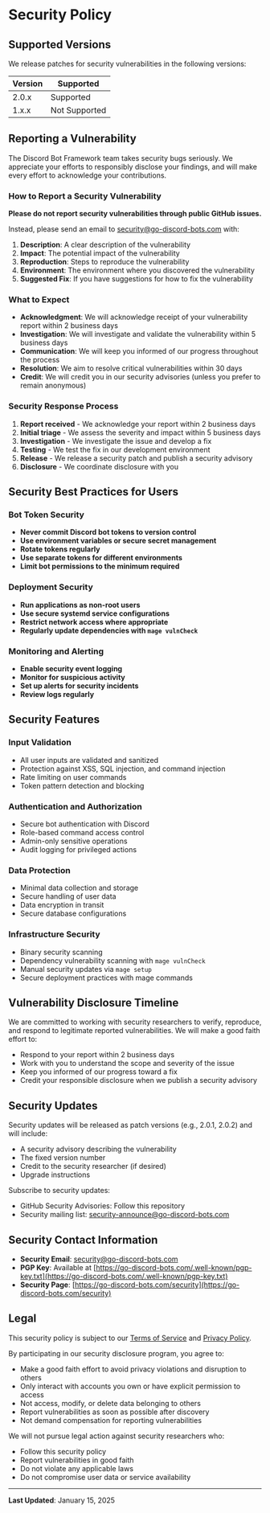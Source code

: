 # Security Policy

## Supported Versions

We release patches for security vulnerabilities in the following versions:

| Version | Supported          |
| ------- | ------------------ |
| 2.0.x   | Supported |
| 1.x.x   | Not Supported |

## Reporting a Vulnerability

The Discord Bot Framework team takes security bugs seriously. We appreciate your efforts to responsibly disclose your findings, and will make every effort to acknowledge your contributions.

### How to Report a Security Vulnerability

**Please do not report security vulnerabilities through public GitHub issues.**

Instead, please send an email to [security@go-discord-bots.com](mailto:security@go-discord-bots.com) with:

1. **Description**: A clear description of the vulnerability
2. **Impact**: The potential impact of the vulnerability
3. **Reproduction**: Steps to reproduce the vulnerability
4. **Environment**: The environment where you discovered the vulnerability
5. **Suggested Fix**: If you have suggestions for how to fix the vulnerability

### What to Expect

- **Acknowledgment**: We will acknowledge receipt of your vulnerability report within 2 business days
- **Investigation**: We will investigate and validate the vulnerability within 5 business days
- **Communication**: We will keep you informed of our progress throughout the process
- **Resolution**: We aim to resolve critical vulnerabilities within 30 days
- **Credit**: We will credit you in our security advisories (unless you prefer to remain anonymous)

### Security Response Process

1. **Report received** - We acknowledge your report within 2 business days
2. **Initial triage** - We assess the severity and impact within 5 business days
3. **Investigation** - We investigate the issue and develop a fix
4. **Testing** - We test the fix in our development environment
5. **Release** - We release a security patch and publish a security advisory
6. **Disclosure** - We coordinate disclosure with you

## Security Best Practices for Users

### Bot Token Security

- **Never commit Discord bot tokens to version control**
- **Use environment variables or secure secret management**
- **Rotate tokens regularly**
- **Use separate tokens for different environments**
- **Limit bot permissions to the minimum required**

### Deployment Security

- **Run applications as non-root users**
- **Use secure systemd service configurations**
- **Restrict network access where appropriate**
- **Regularly update dependencies with `mage vulnCheck`**

### Monitoring and Alerting

- **Enable security event logging**
- **Monitor for suspicious activity**
- **Set up alerts for security incidents**
- **Review logs regularly**

## Security Features

### Input Validation

- All user inputs are validated and sanitized
- Protection against XSS, SQL injection, and command injection
- Rate limiting on user commands
- Token pattern detection and blocking

### Authentication and Authorization

- Secure bot authentication with Discord
- Role-based command access control
- Admin-only sensitive operations
- Audit logging for privileged actions

### Data Protection

- Minimal data collection and storage
- Secure handling of user data
- Data encryption in transit
- Secure database configurations

### Infrastructure Security

- Binary security scanning
- Dependency vulnerability scanning with `mage vulnCheck`
- Manual security updates via `mage setup`
- Secure deployment practices with mage commands

## Vulnerability Disclosure Timeline

We are committed to working with security researchers to verify, reproduce, and respond to legitimate reported vulnerabilities. We will make a good faith effort to:

- Respond to your report within 2 business days
- Work with you to understand the scope and severity of the issue
- Keep you informed of our progress toward a fix
- Credit your responsible disclosure when we publish a security advisory

## Security Updates

Security updates will be released as patch versions (e.g., 2.0.1, 2.0.2) and will include:

- A security advisory describing the vulnerability
- The fixed version number
- Credit to the security researcher (if desired)
- Upgrade instructions

Subscribe to security updates:

- GitHub Security Advisories: Follow this repository
- Security mailing list: [security-announce@go-discord-bots.com](mailto:security-announce@go-discord-bots.com)

## Security Contact Information

- **Security Email**: [security@go-discord-bots.com](mailto:security@go-discord-bots.com)
- **PGP Key**: Available at [https://go-discord-bots.com/.well-known/pgp-key.txt](https://go-discord-bots.com/.well-known/pgp-key.txt)
- **Security Page**: [https://go-discord-bots.com/security](https://go-discord-bots.com/security)

## Legal

This security policy is subject to our [Terms of Service](https://go-discord-bots.com/terms) and [Privacy Policy](https://go-discord-bots.com/privacy).

By participating in our security disclosure program, you agree to:

- Make a good faith effort to avoid privacy violations and disruption to others
- Only interact with accounts you own or have explicit permission to access
- Not access, modify, or delete data belonging to others
- Report vulnerabilities as soon as possible after discovery
- Not demand compensation for reporting vulnerabilities

We will not pursue legal action against security researchers who:

- Follow this security policy
- Report vulnerabilities in good faith
- Do not violate any applicable laws
- Do not compromise user data or service availability

---

**Last Updated**: January 15, 2025

